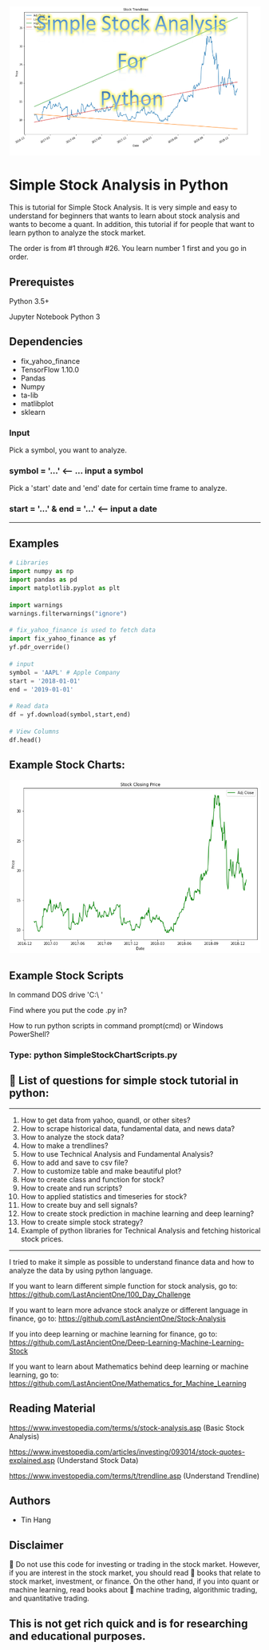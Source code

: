 <img src="Title.PNG">

# Simple Stock Analysis in Python

This is tutorial for Simple Stock Analysis. It is very simple and easy to understand for beginners that wants to learn about stock analysis and wants to become a quant. In addition, this tutorial if for people that want to learn python to analyze the stock market. 

The order is from #1 through #26.
You learn number 1 first and you go in order.

## Prerequistes
Python 3.5+

Jupyter Notebook Python 3

## Dependencies
* fix_yahoo_finance
* TensorFlow 1.10.0
* Pandas
* Numpy
* ta-lib
* matlibplot
* sklearn

### Input
Pick a symbol, you want to analyze. 

### symbol = '...' <-- ... input a symbol

Pick a 'start' date and 'end' date for certain time frame to analyze. 

### start = '...' & end = '...' <-- input a date
______________________________________________________________________________________________________________________________
## Examples 
```python
# Libraries
import numpy as np
import pandas as pd
import matplotlib.pyplot as plt

import warnings
warnings.filterwarnings("ignore")

# fix_yahoo_finance is used to fetch data 
import fix_yahoo_finance as yf
yf.pdr_override()

# input
symbol = 'AAPL' # Apple Company
start = '2018-01-01'
end = '2019-01-01'

# Read data 
df = yf.download(symbol,start,end)

# View Columns
df.head()
```

## Example Stock Charts:
<img src="stock_chart.png">

## Example Stock Scripts
In command DOS drive 'C:\ ' 

Find where you put the code .py in?

How to run python scripts in command prompt(cmd) or Windows PowerShell?

### Type: python SimpleStockChartScripts.py

## &#x1F34E; List of questions for simple stock tutorial in python:
______________________________________________________________________________________________________________________________
  1. How to get data from yahoo, quandl, or other sites?
  2. How to scrape historical data, fundamental data, and news data?
  3. How to analyze the stock data?
  4. How to make a trendlines?
  5. How to use Technical Analysis and Fundamental Analysis?
  6. How to add and save to csv file?
  7. How to customize table and make beautiful plot?
  8. How to create class and function for stock?
  9. How to create and run scripts?
  10. How to applied statistics and timeseries for stock?
  11. How to create buy and sell signals? 
  12. How to create stock prediction in machine learning and deep learning?
  13. How to create simple stock strategy?
  14. Example of python libraries for Technical Analysis and fetching historical stock prices.

______________________________________________________________________________________________________________________________

I tried to make it simple as possible to understand finance data and how to analyze the data by using python language.

If you want to learn different simple function for stock analysis, go to:
https://github.com/LastAncientOne/100_Day_Challenge

If you want to learn more advance stock analyze or different language in finance, go to:
https://github.com/LastAncientOne/Stock-Analysis

If you into deep learning or machine learning for finance, go to:
https://github.com/LastAncientOne/Deep-Learning-Machine-Learning-Stock

If you want to learn about Mathematics behind deep learning or machine learning, go to:
https://github.com/LastAncientOne/Mathematics_for_Machine_Learning

## Reading Material
https://www.investopedia.com/terms/s/stock-analysis.asp (Basic Stock Analysis)

https://www.investopedia.com/articles/investing/093014/stock-quotes-explained.asp (Understand Stock Data)

https://www.investopedia.com/terms/t/trendline.asp (Understand Trendline)

## Authors
* Tin Hang

## Disclaimer
&#x1F53B; Do not use this code for investing or trading in the stock market. However, if you are interest in the stock market, you should read &#x1F4D7; books that relate to stock market, investment, or finance. On the other hand, if you into quant or machine learning, read books about &#x1F4D8; machine trading, algorithmic trading, and quantitative trading. 

## This is not get rich quick and is for researching and educational purposes.
